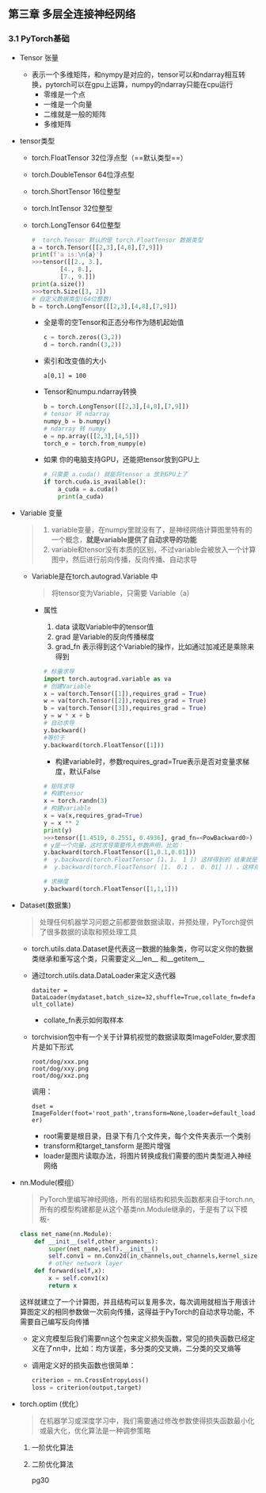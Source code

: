 ## 第三章   多层全连接神经网络

### 3.1 PyTorch基础

- Tensor 张量

  - 表示一个多维矩阵，和nympy是对应的，tensor可以和ndarray相互转换，pytorch可以在gpu上运算，numpy的ndarray只能在cpu运行
    - 零维是一个点
    - 一维是一个向量
    - 二维就是一般的矩阵
    - 多维矩阵

- tensor类型

  - torch.FloatTensor     32位浮点型（==默认类型==）

  - torch.DoubleTensor     64位浮点型

  - torch.ShortTensor     16位整型

  - torch.IntTensor     32位整型

  - torch.LongTensor     64位整型

    ```python
    #  torch.Tensor 默认的是 torch.FloatTensor 数据类型
    a = torch.Tensor([[2,3],[4,8],[7,9]])
    print(f'a is:\n{a}')
    >>>tensor([[2., 3.],
            [4., 8.],
            [7., 9.]])
    print(a.size())
    >>>torch.Size([3, 2])
    # 自定义数据类型(64位整数)
    b = torch.LongTensor([[2,3],[4,8],[7,9]])
    ```
    - 全是零的空Tensor和正态分布作为随机起始值

      ```python
      c = torch.zeros((3,2))
      d = torch.randn((3,2))
      ```

    - 索引和改变值的大小

      ```
      a[0,1] = 100
      ```

    - Tensor和numpu.ndarray转换

      ```python
      b = torch.LongTensor([[2,3],[4,8],[7,9]])
      # tensor 转 ndarray
      numpy_b = b.numpy()
      # ndarray 转 numpy
      e = np.array([[2,3],[4,5]])
      torch_e = torch.from_numpy(e)
      ```

    - 如果 你的电脑支持GPU，还能把tensor放到GPU上

      ```python
      # 只需要 a.cuda() 就能将tensor a 放到GPU上了
      if torch.cuda.is_available():
          a_cuda = a.cuda()
          print(a_cuda)
      ```

- Variable 变量

  > 1. variable变量，在numpy里就没有了，是神经网络计算图里特有的一个概念，__就是variable提供了自动求导的功能__
  > 2. variable和tensor没有本质的区别，不过variable会被放入一个计算图中，然后进行前向传播，反向传播、自动求导

  - Variable是在torch.autograd.Variable 中

    > 将tensor变为Variable，只需要 Variable（a）

    - 属性

      1. data     读取Variable中的tensor值
      2. grad     是Variable的反向传播梯度
      3. grad_fn     表示得到这个Variable的操作，比如通过加减还是乘除来得到

      ```python
      # 标量求导
      import torch.autograd.variable as va
      # 创建Variable
      x = va(torch.Tensor([1]),requires_grad = True)
      w = va(torch.Tensor([2]),requires_grad = True)
      b = va(torch.Tensor([3]),requires_grad = True)
      y = w * x + b
      # 自动求导
      y.backward()
      #等价于
      y.backward(torch.FloatTensor([1]))
      ```

      - 构建variable时，参数requires_grad=True表示是否对变量求梯度，默认False

      ```python
      # 矩阵求导
      # 构建tensor
      x = torch.randn(3)
      # 构建variable
      x = va(x,requires_grad=True)
      y = x ** 2
      print(y)
      >>>tensor([1.4519, 0.2551, 0.4936], grad_fn=<PowBackward0>)
      # y是一个向量，这时求导需要传入参数声明，比如：
      y.backward(torch.FloatTensor([1,0.1,0.01]))
      #  y.backward(torch.FloatTensor [1，1， 1 ]) 这样得到的 结果就是它们每个分量的梯度
      #  y.backward(torch.FloatTensor( [1， 0.1 ， 0. 01] )) ，这样得到的梯度就是它们原本的梯度分别乘上 1 ， 0.1 和 0.01
      
      # 求梯度
      y.backward(torch.FloatTensor([1,1,1]))
      ```

- Dataset(数据集)

  > 处理任何机器学习问题之前都要做数据读取，并预处理，PyTorch提供了很多数据的读取和预处理工具
  - torch.utils.data.Dataset是代表这一数据的抽象类，你可以定义你的数据类继承和重写这个类，只需要定义\_\_len\_\_ 和\_\_getitem\_\_

  - 通过torch.utils.data.DataLoader来定义迭代器

    `dataiter = DataLoader(mydataset,batch_size=32,shuffle=True,collate_fn=default_collate)`

    - collate_fn表示如何取样本

  - torchvision包中有一个关于计算机视觉的数据读取类ImageFolder,要求图片是如下形式

    ```
    root/dog/xxx.png
    root/dog/xxy.png
    root/dog/xxz.png
    ```

    调用：

    `dset = ImageFolder(foot='root_path',transform=None,loader=default_loader)`

    - root需要是根目录，目录下有几个文件夹，每个文件夹表示一个类别
    - transform和target_tansform 是图片增强
    - loader是图片读取办法，将图片转换成我们需要的图片类型进入神经网络

- nn.Module(模组）

  > PyTorch里编写神经网络，所有的层结构和损失函数都来自于torch.nn,所有的模型构建都是从这个基类nn.Module继承的，于是有了以下模板-

  ```python
  class net_name(nn.Module):
      def __init__(self,other_arguments):
          super(net_name,self).__init__()
          self.conv1 = nn.Conv2d(in_channels,out_channels,kernel_size)
          # other network layer
      def forward(self,x):
          x = self.conv1(x)
          return x
  ```

  这样就建立了一个计算图，并且结构可以复用多次，每次调用就相当于用该计算图定义的相同参数做一次前向传播，这得益于PyTorch的自动求导功能，不需要自己编写反向传播

  - 定义完模型后我们需要nn这个包来定义损失函数，常见的损失函数已经定义在了nn中，比如：均方误差，多分类的交叉熵，二分类的交叉熵等

  - 调用定义好的损失函数也很简单：

    ```python
    criterion = nn.CrossEntropyLoss()
    loss = criterion(output,target)
    ```

- torch.optim (优化）

  > 在机器学习或深度学习中，我们需要通过修改参数使得损失函数最小化或最大化，优化算法是一种调参策略

  1. 一阶优化算法

  2. 二阶优化算法

     pg30

  

  

  

  

  

  

  

  

  

  

  

  

  

  